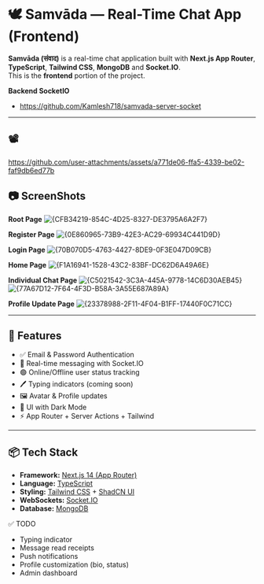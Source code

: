 # 🕊️ Samvāda — Real-Time Chat App (Frontend)

**Samvāda (संवाद)** is a real-time chat application built with **Next.js App Router**, **TypeScript**, **Tailwind CSS**, **MongoDB** and **Socket.IO**.  
This is the **frontend** portion of the project.

**Backend SocketIO**
- https://github.com/Kamlesh718/samvada-server-socket

---

## 📽️
https://github.com/user-attachments/assets/a771de06-ffa5-4339-be02-faf9db6ed77b

## 📷 ScreenShots
**Root Page**
![{CFB34219-854C-4D25-8327-DE3795A6A2F7}](https://github.com/user-attachments/assets/f9d1c882-9655-4332-9e85-c5d950aadc29)

**Register Page**
![{0E860965-73B9-42E3-AC29-69934C441D9D}](https://github.com/user-attachments/assets/e2672a09-f9b9-490b-9622-563562959fa8)

**Login Page**
![{70B070D5-4763-4427-8DE9-0F3E047D09CB}](https://github.com/user-attachments/assets/663d2fea-272a-47ba-ad27-44474b9a860b)

**Home Page**
![{F1A16941-1528-43C2-83BF-DC62D6A49A6E}](https://github.com/user-attachments/assets/1916daf9-800f-4a2e-b7ef-b69addfb6bc3)

**Individual Chat Page**
![{C5021542-3C3A-445A-9778-14C6D30AEB45}](https://github.com/user-attachments/assets/5ba2fe82-ee08-4940-a8fa-a6fa855cf0cd)
![{77A67D12-7F64-4F3D-B58A-3A55E687A89A}](https://github.com/user-attachments/assets/d88abf1b-aa91-4bad-a5c6-baa5c311c92b)

**Profile Update Page**
![{23378988-2F11-4F04-B1FF-17440F0C71CC}](https://github.com/user-attachments/assets/d5b669de-fd5a-42cb-8251-bf2c2309c690)

---

## 🚀 Features

- ✅ Email & Password Authentication
- 💬 Real-time messaging with Socket.IO
- 🟢 Online/Offline user status tracking
- 🖊️ Typing indicators (coming soon)
- 🖼️ Avatar & Profile updates
- 🎨 UI with Dark Mode
- ⚡ App Router + Server Actions + Tailwind 

---

## 📦 Tech Stack

- **Framework:** [Next.js 14 (App Router)](https://nextjs.org/)
- **Language:** [TypeScript](https://www.typescriptlang.org/)
- **Styling:** [Tailwind CSS](https://tailwindcss.com/) + [ShadCN UI](https://ui.shadcn.com/)
- **WebSockets:** [Socket.IO](https://socket.io/)
- **Database:** [MongoDB](https://www.mongodb.com/)

✅ TODO
 - Typing indicator
 - Message read receipts
 - Push notifications
 - Profile customization (bio, status)
 - Admin dashboard

